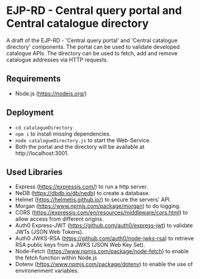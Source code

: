 # EJP-RD - Central query portal and Central catalogue directory

A draft of the EJP-RD - 'Central query portal' and 'Central catalogue directory' components. 
The portal can be used to validate developed catalogue APIs. 
The directory can be used to fetch, add and remove catalogue addresses via HTTP requests.

## Requirements

- Node.js (https://nodejs.org/)

## Deployment

- `cd catalogueDirectory`
- `npm i` to install missing dependencies.
- `node catalogueDirectory.js` to start the Web-Service.
- Both the portal and the directory will be available at http://localhost:3001.

## Used Libraries

- Express (https://expressjs.com/) to run a http server.
- NeDB (https://dbdb.io/db/nedb) to create a database.
- Helmet (https://helmetjs.github.io/) to secure the servers' API.
- Morgan (https://www.npmjs.com/package/morgan) to do logging.
- CORS (https://expressjs.com/en/resources/middleware/cors.html) to allow access from different origins.
- Auth0 Express-JWT (https://github.com/auth0/express-jwt) to validate JWTs (JSON Web Tokens).
- Auth0 JWKS-RSA (https://github.com/auth0/node-jwks-rsa) to retrieve RSA public keys from a JWKS (JSON Web Key Set).
- Node-Fetch (https://www.npmjs.com/package/node-fetch) to enable the fetch function within Node.js
- Dotenv (https://www.npmjs.com/package/dotenv) to enable the use of environenment variables.
